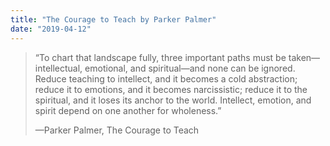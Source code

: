 ```yaml
---
title: "The Courage to Teach by Parker Palmer"
date: "2019-04-12"
---
```


> “To chart that landscape fully, three important paths must be taken—intellectual, emotional, and spiritual—and none can be ignored. Reduce teaching to intellect, and it becomes a cold abstraction; reduce it to emotions, and it becomes narcissistic; reduce it to the spiritual, and it loses its anchor to the world. Intellect, emotion, and spirit depend on one another for wholeness.”
> 
> —Parker Palmer, The Courage to Teach
